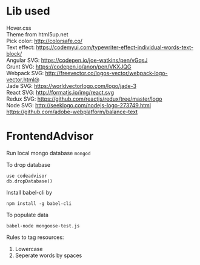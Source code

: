 # Lib used
Hover.css  
Theme from html5up.net  
Pick color: http://colorsafe.co/  
Text effect: https://codemyui.com/typewriter-effect-individual-words-text-block/  
Angular SVG: https://codepen.io/joe-watkins/pen/vGqsJ  
Grunt SVG: https://codepen.io/anon/pen/VKXJQG  
Webpack SVG: http://freevector.co/logos-vector/webpack-logo-vector.html@  
Jade SVG: https://worldvectorlogo.com/logo/jade-3  
React SVG: http://formatjs.io/img/react.svg  
Redux SVG: https://github.com/reactjs/redux/tree/master/logo  
Node SVG: http://seeklogo.com/nodejs-logo-273749.html  
https://github.com/adobe-webplatform/balance-text  

# FrontendAdvisor

Run local mongo database
`mongod`

To drop database
```
use codeadvisor
db.dropDatabase()
```

Install babel-cli by
```
npm install -g babel-cli
```

To populate data
```
babel-node mongoose-test.js
```

Rules to tag resources:
1. Lowercase
2. Seperate words by spaces
